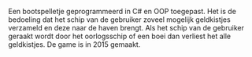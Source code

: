 Een bootspelletje geprogrammeerd in C# en OOP toegepast. Het is de bedoeling dat het schip van de gebruiker zoveel mogelijk geldkistjes verzameld en deze naar de haven brengt. Als het schip van de gebruiker geraakt wordt door het oorlogsschip of een boei dan verliest het alle geldkistjes. De game is in 2015 gemaakt.
